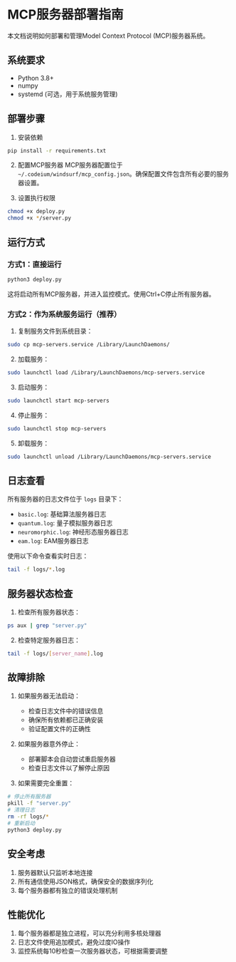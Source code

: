 # MCP服务器部署指南

本文档说明如何部署和管理Model Context Protocol (MCP)服务器系统。

## 系统要求

- Python 3.8+
- numpy
- systemd (可选，用于系统服务管理)

## 部署步骤

1. 安装依赖
```bash
pip install -r requirements.txt
```

2. 配置MCP服务器
MCP服务器配置位于 `~/.codeium/windsurf/mcp_config.json`。确保配置文件包含所有必要的服务器设置。

3. 设置执行权限
```bash
chmod +x deploy.py
chmod +x */server.py
```

## 运行方式

### 方式1：直接运行

```bash
python3 deploy.py
```

这将启动所有MCP服务器，并进入监控模式。使用Ctrl+C停止所有服务器。

### 方式2：作为系统服务运行（推荐）

1. 复制服务文件到系统目录：
```bash
sudo cp mcp-servers.service /Library/LaunchDaemons/
```

2. 加载服务：
```bash
sudo launchctl load /Library/LaunchDaemons/mcp-servers.service
```

3. 启动服务：
```bash
sudo launchctl start mcp-servers
```

4. 停止服务：
```bash
sudo launchctl stop mcp-servers
```

5. 卸载服务：
```bash
sudo launchctl unload /Library/LaunchDaemons/mcp-servers.service
```

## 日志查看

所有服务器的日志文件位于 `logs` 目录下：
- `basic.log`: 基础算法服务器日志
- `quantum.log`: 量子模拟服务器日志
- `neuromorphic.log`: 神经形态服务器日志
- `eam.log`: EAM服务器日志

使用以下命令查看实时日志：
```bash
tail -f logs/*.log
```

## 服务器状态检查

1. 检查所有服务器状态：
```bash
ps aux | grep "server.py"
```

2. 检查特定服务器日志：
```bash
tail -f logs/[server_name].log
```

## 故障排除

1. 如果服务器无法启动：
   - 检查日志文件中的错误信息
   - 确保所有依赖都已正确安装
   - 验证配置文件的正确性

2. 如果服务器意外停止：
   - 部署脚本会自动尝试重启服务器
   - 检查日志文件以了解停止原因

3. 如果需要完全重置：
```bash
# 停止所有服务器
pkill -f "server.py"
# 清理日志
rm -rf logs/*
# 重新启动
python3 deploy.py
```

## 安全考虑

1. 服务器默认只监听本地连接
2. 所有通信使用JSON格式，确保安全的数据序列化
3. 每个服务器都有独立的错误处理机制

## 性能优化

1. 每个服务器都是独立进程，可以充分利用多核处理器
2. 日志文件使用追加模式，避免过度IO操作
3. 监控系统每10秒检查一次服务器状态，可根据需要调整
